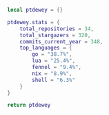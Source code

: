<!--CONTENT_START-->
```lua
local ptdewey = {}

ptdewey.stats = {
    total_repositories = 34,
    total_stargazers = 320,
    commits_current_year = 348,
    top_languages = {
        go = "38.7%",
        lua = "25.4%",
        fennel = "9.4%",
        nix = "8.9%",
        shell = "6.3%"
    }
}

return ptdewey
```
<!--CONTENT_END-->
